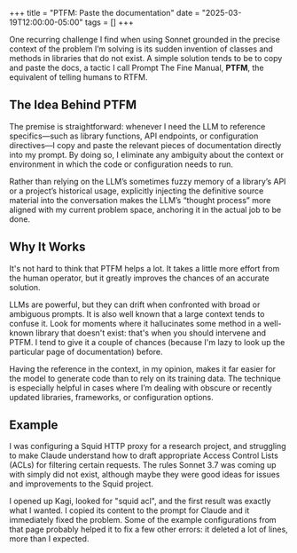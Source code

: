 +++
title = "PTFM: Paste the documentation"
date = "2025-03-19T12:00:00-05:00"
tags = []
+++

One recurring challenge I find when using Sonnet grounded in the precise context of the problem I’m solving is its sudden invention of classes and methods in libraries that do not exist. A simple solution tends to be to copy and paste the docs, a tactic I call Prompt The Fine Manual, **PTFM**, the equivalent of telling humans to RTFM.

## The Idea Behind PTFM

The premise is straightforward: whenever I need the LLM to reference specifics—such as library functions, API endpoints, or configuration directives—I copy and paste the relevant pieces of documentation directly into my prompt. By doing so, I eliminate any ambiguity about the context or environment in which the code or configuration needs to run.

Rather than relying on the LLM’s sometimes fuzzy memory of a library’s API or a project’s historical usage, explicitly injecting the definitive source material into the conversation makes the LLM’s “thought process” more aligned with my current problem space, anchoring it in the actual job to be done.

## Why It Works

It's not hard to think that PTFM helps a lot. It takes a little more effort from the human operator, but it greatly improves the chances of an accurate solution.

LLMs are powerful, but they can drift when confronted with broad or ambiguous prompts. It is also well known that a large context tends to confuse it. Look for moments where it hallucinates some method in a well-known library that doesn't exist: that's when you should intervene and PTFM. I tend to give it a couple of chances (because I'm lazy to look up the particular page of documentation) before.

Having the reference in the context, in my opinion, makes it far easier for the model to generate code than to rely on its training data. The technique is especially helpful in cases where I’m dealing with obscure or recently updated libraries, frameworks, or configuration options.

## Example

I was configuring a Squid HTTP proxy for a research project, and struggling to make Claude understand how to draft appropriate Access Control Lists (ACLs) for filtering certain requests. The rules Sonnet 3.7 was coming up with simply did not exist, although maybe they were good ideas for issues and improvements to the Squid project.

I opened up Kagi, looked for "squid acl", and the first result was exactly what I wanted. I copied its content to the prompt for Claude and it immediately fixed the problem. Some of the example configurations from that page probably helped it to fix a few other errors: it deleted a lot of lines, more than I expected.
